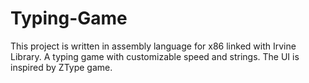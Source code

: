 # Typing-Game
This project is written in assembly language for x86 linked with Irvine Library. A typing game with customizable speed and strings. The UI is inspired by ZType game.
